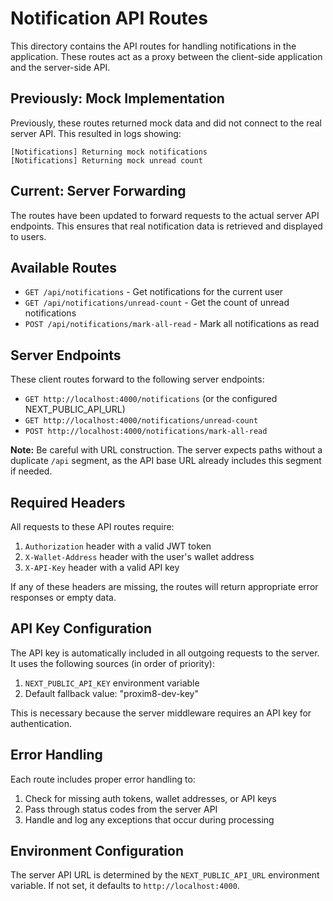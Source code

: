# Notification API Routes

This directory contains the API routes for handling notifications in the application. These routes act as a proxy between the client-side application and the server-side API.

## Previously: Mock Implementation

Previously, these routes returned mock data and did not connect to the real server API. This resulted in logs showing:

```
[Notifications] Returning mock notifications
[Notifications] Returning mock unread count
```

## Current: Server Forwarding

The routes have been updated to forward requests to the actual server API endpoints. This ensures that real notification data is retrieved and displayed to users.

## Available Routes

- `GET /api/notifications` - Get notifications for the current user
- `GET /api/notifications/unread-count` - Get the count of unread notifications
- `POST /api/notifications/mark-all-read` - Mark all notifications as read

## Server Endpoints

These client routes forward to the following server endpoints:

- `GET http://localhost:4000/notifications` (or the configured NEXT_PUBLIC_API_URL)
- `GET http://localhost:4000/notifications/unread-count`
- `POST http://localhost:4000/notifications/mark-all-read`

**Note:** Be careful with URL construction. The server expects paths without a duplicate `/api` segment, as the API base URL already includes this segment if needed.

## Required Headers

All requests to these API routes require:

1. `Authorization` header with a valid JWT token
2. `X-Wallet-Address` header with the user's wallet address
3. `X-API-Key` header with a valid API key

If any of these headers are missing, the routes will return appropriate error responses or empty data.

## API Key Configuration

The API key is automatically included in all outgoing requests to the server. It uses the following sources (in order of priority):

1. `NEXT_PUBLIC_API_KEY` environment variable
2. Default fallback value: "proxim8-dev-key"

This is necessary because the server middleware requires an API key for authentication.

## Error Handling

Each route includes proper error handling to:

1. Check for missing auth tokens, wallet addresses, or API keys
2. Pass through status codes from the server API
3. Handle and log any exceptions that occur during processing

## Environment Configuration

The server API URL is determined by the `NEXT_PUBLIC_API_URL` environment variable. If not set, it defaults to `http://localhost:4000`. 